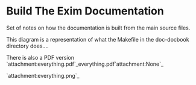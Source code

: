 
Build The Exim Documentation
============================

Set of notes on how the documentation is built from the main source
files.

This diagram is a representation of what the Makefile in the doc-docbook
directory does....

There is also a PDF version
\`attachment:everything.pdf\`\_everything.pdf\`attachment:None\`\_

\`attachment:everything.png\`\_

